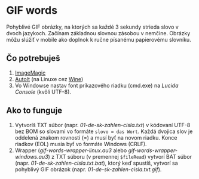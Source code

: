 # GIF words

Pohyblivé GIF obrázky, na ktorých sa každé 3 sekundy strieda slovo v dvoch jazykoch. Začínam základnou slovnou zásobou v nemčine. Obrázky môžu slúžiť v mobile ako doplnok k ručne písanému papierovému slovníku.

## Čo potrebuješ

1. [ImageMagic](http://imagemagick.org/)
2. [AutoIt](https://autoitscript.com/) (na Linuxe cez [Wine](https://winehq.org/))
3. Vo Windowse nastav font príkazového riadku (cmd.exe) na *Lucida Console* (kvôli UTF-8).

## Ako to funguje

1. Vytvoríš TXT súbor (napr. *01-de-sk-zahlen-cisla.txt*) v kódovaní UTF-8 bez BOM so slovami vo formáte `slovo = das Wort`. Každá dvojica slov je oddelená znakom rovnosti (=) a musí byť na novom riadku. Konce riadkov (EOL) musia byť vo formáte Windows (CRLF).
2. Wrapper (*gif-words-wrapper-linux.au3* alebo *gif-words-wrapper-windows.au3*) z TXT súboru (v premennej `$fileRead`) vytvorí BAT súbor (napr. *01-de-sk-zahlen-cisla.txt.bat*), ktorý keď spustíš, vytvorí sa pohyblivý GIF obrázok (napr. *01-de-sk-zahlen-cisla.txt.gif*).

